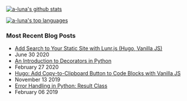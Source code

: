 [![a-luna's github stats](https://github-readme-stats.vercel.app/api?username=a-luna&show_icons=true&title_color=000000&icon_color=000000)](https://github.com/a-luna)

[![a-luna's top languages](https://github-readme-stats.vercel.app/api/top-langs/?username=a-luna&show_icons=true&theme=graywhite&layout=compact)](https://github.com/a-luna)

<!--bp-->
### Most Recent Blog Posts
- [Add Search to Your Static Site with Lunr.js (Hugo, Vanilla JS)](https://aaronluna.dev/blog/add-search-to-static-site-lunrjs-hugo-vanillajs/)  
 - June 30 2020
- [An Introduction to Decorators in Python](https://aaronluna.dev/blog/intro-to-python-decorators/)  
 - February 27 2020
- [Hugo: Add Copy-to-Clipboard Button to Code Blocks with Vanilla JS](https://aaronluna.dev/blog/add-copy-button-to-code-blocks-hugo-chroma/)  
 - November 13 2019
- [Error Handling in Python: Result Class](https://aaronluna.dev/blog/error-handling-python-result-class/)  
 - February 06 2019